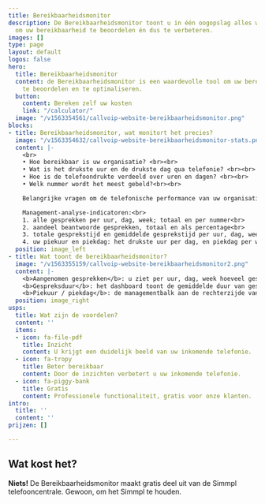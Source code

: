 ```yaml
---
title: Bereikbaarheidsmonitor
description: De Bereikbaarheidsmonitor toont u in één oogopslag alles wat u wilt weten
  om uw bereikbaarheid te beoordelen én dus te verbeteren.
images: []
type: page
layout: default
logos: false
hero:
  title: Bereikbaarheidsmonitor
  content: de Bereikbaarheidsmonitor is een waardevolle tool om uw bereikbaarheid
    te beoordelen en te optimaliseren.
  button:
    content: Bereken zelf uw kosten
    link: "/calculator/"
  image: "/v1563354561/callvoip-website-bereikbaarheidsmonitor.png"
blocks:
- title: Bereikbaarheidsmonitor, wat monitort het precies?
  image: "/v1563354632/callvoip-website-bereikbaarheidsmonitor-stats.png"
  content: |-
    <br>
    • Hoe bereikbaar is uw organisatie? <br><br>
    • Wat is het drukste uur en de drukste dag qua telefonie? <br><br>
    • Hoe is de telefoondrukte verdeeld over uren en dagen? <br><br>
    • Welk nummer wordt het meest gebeld?<br><br>

    Belangrijke vragen om de telefonische performance van uw organisatie in kaart te brengen.

    Management-analyse-indicatoren:<br>
    1. alle gesprekken per uur, dag, week; totaal en per nummer<br>
    2. aandeel beantwoorde gesprekken, totaal en als percentage<br>
    3. totale gesprekstijd en gemiddelde gesprekstijd per uur, dag, week<br>
    4. uw piekuur en piekdag: het drukste uur per dag, en piekdag per week
  position: image_left
- title: Wat toont de bereikbaarheidsmonitor?
  image: "/v1563355159/callvoip-website-bereikbaarheidsmonitor2.png"
  content: |-
    <b>Aangenomen gesprekken</b>: u ziet per uur, dag, week hoeveel gesprekken er totaal waren en welk deel daarvan is aangenomen. Dit wordt uitgedrukt in een aantal en een percentage. U kunt de beantwoorde gesprekken bekijken voor het totaal en elke individuele nummer.<br><br>
    <b>Gespreksduur</b>: het dashboard toont de gemiddelde duur van gesprekken in de gewenste periode (uur, dag, week) en toont bovendien de totale gespreksduur per uur, dag en week en berekent ook de gemiddelde gespreksduur. Waardevolle stuurinformatie voor het management!<br><br>
    <b>Piekuur / piekdag</b>: de managementbalk aan de rechterzijde van het dashboard toont u op welk uur van de dag cq. op welke dag van de week er de meeste telefoondrukte is. Een simpel feit, maar toch waardevol te weten en ook hoe dit zich ontwikkelt in uw activiteitenseizoenen.
  position: image_right
usps:
  title: Wat zijn de voordelen?
  content: ''
  items:
  - icon: fa-file-pdf
    title: Inzicht
    content: U krijgt een duidelijk beeld van uw inkomende telefonie.
  - icon: fa-tropy
    title: Beter bereikbaar
    content: Door de inzichten verbetert u uw inkomende telefonie.
  - icon: fa-piggy-bank
    title: Gratis
    content: Professionele functionaliteit, gratis voor onze klanten.
intro:
  title: ''
  content: ''
prijzen: []

---
```

## Wat kost het?

**Niets!** De Bereikbaarheidsmonitor maakt gratis deel uit van de Simmpl telefooncentrale. Gewoon, om het Simmpl te houden.